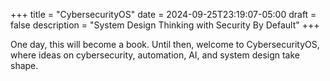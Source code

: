 +++
title = "CybersecurityOS"
date = 2024-09-25T23:19:07-05:00
draft = false
description = "System Design Thinking with Security By Default"
+++

One day, this will become a book. Until then, welcome to CybersecurityOS, where ideas on cybersecurity, automation, AI, and system design take shape.
